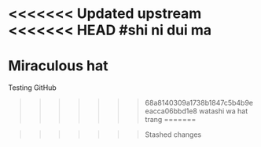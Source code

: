 <<<<<<< Updated upstream
<<<<<<< HEAD
#shi ni dui ma
=======
# Miraculous hat
Testing GitHub
>>>>>>> 68a8140309a1738b1847c5b4b9eeacca06bbd1e8
watashi wa hat trang
=======

>>>>>>> Stashed changes
